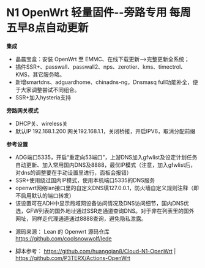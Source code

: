 # N1 OpenWrt 轻量固件--旁路专用 每周五早8点自动更新

**集成**
- 晶晨宝盒：安装 OpenWrt 至 EMMC、在线下载更新——>完整更新全系统；
- 插件SSR+、passwall、passwall2、nps、zerotier、kms、timectrol、KMS，其它服务略。
- 新增smartdns、adguardhome、chinadns-ng，Dnsmasq full功能补全，便于大家调整尝试不同组合。
- SSR+加入hysteria支持

**旁路网关模式**
- DHCP关、wireless关
- 默认IP 192.168.1.200 网关192.168.1.1，关闭桥接，开启IPV6，取消分配前缀

**参考设置**
- ADG端口5335，开启“重定向53端口”，上游DNS加入gfwlist及设定计划任务自动更新、加入常用国内DNS及8888，最优IP模式（注意，加入gfwlist后，对dns的调整要在手动设置里进行，面板会报错）
- SSR+使用绕过国内IP模式，使用本机端口5335的DNS服务
- openwrt网络lan接口里的自定义DNS填127.0.0.1，防火墙自定义规则注释（即不启用默认的端口转发）
- 该设置可在ADH中显示局域网设备访问情况及DNS访问细节，国内DNS优选，GFW列表的国外地址通过SSR走通道查询DNS。对于非在列表里的国外网址，同样走代理通道通过8888查询，避免隐私泄露。
* 源码来源： Lean 的 Openwrt 源码仓库 https://github.com/coolsnowwolf/lede
- 脚本参考： https://github.com/huangqian8/Cloud-N1-OpenWrt | https://github.com/P3TERX/Actions-OpenWrt
